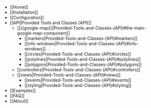 - [[Home]]
- [[Installation]]
- [[Configuration]]
- [[API|Provided Tools and Classes (API)]]
    - [[{{google-map}}|Provided-Tools-and-Classes-(API)#the-main-google-map-component]]
        - [[markers|Provided-Tools-and-Classes-(API)#markers]]
        - [[info-windows|Provided-Tools-and-Classes-(API)#info-windows]]
        - [[circles|Provided-Tools-and-Classes-(API)#circles]]
        - [[polylines|Provided-Tools-and-Classes-(API)#polylines]]
        - [[polygons|Provided-Tools-and-Classes-(API)#polygons]]
    - [[controllers|Provided-Tools-and-Classes-(API)#controllers]]
    - [[views|Provided-Tools-and-Classes-(API)#views]]
        - [[events|Provided-Tools-and-Classes-(API)#events]]
        - [[styling|Provided-Tools-and-Classes-(API)#styling]]
- [[Examples]]
- [[FAQ]]
- [[About]]
